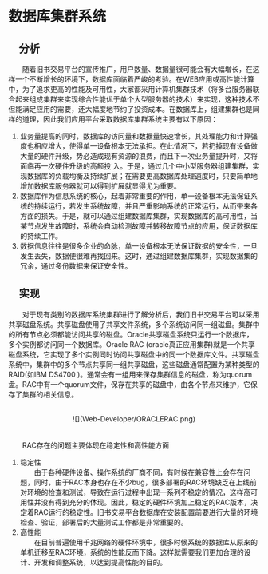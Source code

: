 # 数据库集群系统
## 　分析
　　随着旧书交易平台的宣传推广，用户数量、数据量很可能会有大幅增长，在这样一个不断增长的环境下，数据库面临着严峻的考验。在WEB应用或高性能计算中，为了追求更高的性能及可用性，大家都采用计算机集群技术（将多台服务器联合起来组成集群来实现综合性能优于单个大型服务器的技术）来实现，这种技术不但能满足应用的需要，还大幅度地节约了投资成本。在数据库上，组建集群也是同样的道理，因此我们应用平台采取数据库集群系统主要有以下原因：
<ol>
<li>业务量提高的同时，数据库的访问量和数据量快速增长，其处理能力和计算强度也相应增大，使得单一设备根本无法承担。在此情况下，若扔掉现有设备做大量的硬件升级，势必造成现有资源的浪费，而且下一次业务量提升时，又将面临再一次硬件升级的高额投
入。于是，通过几个中小型服务器组建集群，实现数据库的负载均衡及持续扩展；在需要更高数据库处理速度时，只要简单地增加数据库服务器就可以得到扩展就显得尤为重要。
</li>
<li>数据库作为信息系统的核心，起着非常重要的作用，单一设备根本无法保证系统的持续运行，若发生系统故障，并且严重影响系统的正常运行，从而带来各方面的损失。于是，就可以通过组建数据库集群，实现数据库的高可用性，当某节点发生故障时，系统会自动检测故障并转移故障节点的应用，保证数据库的持续工作。</li>
<li>数据信息往往是很多企业的命脉，单一设备根本无法保证数据的安全性，一旦发生丢失，数据便很难再找回来。这时，通过组建数据库集群，实现数据集的冗余，通过多份数据来保证安全性。</li>
</ol>

## 　实现
　　对于现有类别的数据库系统集群进行了解分析后，我们旧书交易平台可以采用共享磁盘系统。共享磁盘使用了共享文件系统，多个系统访问同一组磁盘。集群中的所有节点必须都能访问共享的磁盘。Oracle共享磁盘系统只运行一个数据库，多个实例都访问同一个数据库。Oracle RAC (oracle真正应用集群)就是一个共享磁盘系统，它实现了多个实例同时访问共享磁盘中的同一个数据库文件。共享磁盘系统中，集群中的多个节点共享同一组共享磁盘，这些磁盘通常配置为某种类型的RAID(如IBM DS4700 )。通常会有一组用来保存集群信息的磁盘，称为quorum盘。RAC中有一个quorum文件，保存在共享的磁盘中，由各个节点来维护，它保存了集群的相关信息。
<br></br>  
<div align=center>
![](Web-Developer/ORACLERAC.png)
</div>
<br></br>
　　RAC存在的问题主要体现在稳定性和高性能方面
<ol>
<li>稳定性</li>
　　由于各种硬件设备、操作系统的厂商不同，有时候在兼容性上会存在问题，同时，由于RAC本身也存在不少bug，很多部署的RAC环境缺乏在上线前对环境的检查和测试，导致在运行过程中出现一系列不稳定的情况，这样高可用性并没有得到充分的体现。因此，稳定的硬件环境加上稳定的RAC版本，决定着RAC运行的稳定性。旧书交易平台数据库在安装配置前要进行大量的环境检查、验证，部署后的大量测试工作都是非常重要的。
<li>高性能</li>
　　在目前普遍使用千兆网络的硬件环境中，很多时候系统的数据库从原来的单机迁移至RAC环境，系统的性能反而下降。这样就需要我们更加合理的设计、开发和调整系统，以达到提高性能的目的。
</ol>
